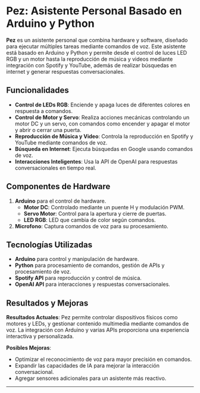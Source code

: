 # Pez: Asistente Personal Basado en Arduino y Python

**Pez** es un asistente personal que combina hardware y software, diseñado para ejecutar múltiples tareas mediante comandos de voz. Este asistente está basado en Arduino y Python y permite desde el control de luces LED RGB y un motor hasta la reproducción de música y videos mediante integración con Spotify y YouTube, además de realizar búsquedas en internet y generar respuestas conversacionales.

## Funcionalidades

- **Control de LEDs RGB**: Enciende y apaga luces de diferentes colores en respuesta a comandos.
- **Control de Motor y Servo**: Realiza acciones mecánicas controlando un motor DC y un servo, con comandos como encender y apagar el motor y abrir o cerrar una puerta.
- **Reproducción de Música y Video**: Controla la reproducción en Spotify y YouTube mediante comandos de voz.
- **Búsqueda en Internet**: Ejecuta búsquedas en Google usando comandos de voz.
- **Interacciones Inteligentes**: Usa la API de OpenAI para respuestas conversacionales en tiempo real.
  
## Componentes de Hardware

1. **Arduino** para el control de hardware.
   - **Motor DC**: Controlado mediante un puente H y modulación PWM.
   - **Servo Motor**: Control para la apertura y cierre de puertas.
   - **LED RGB**: LED que cambia de color según comandos.
2. **Microfono**: Captura comandos de voz para su procesamiento.

## Tecnologías Utilizadas

- **Arduino** para control y manipulación de hardware.
- **Python** para procesamiento de comandos, gestión de APIs y procesamiento de voz.
- **Spotify API** para reproducción y control de música.
- **OpenAI API** para interacciones y respuestas conversacionales.
 
## Resultados y Mejoras

**Resultados Actuales**: Pez permite controlar dispositivos físicos como motores y LEDs, y gestionar contenido multimedia mediante comandos de voz. La integración con Arduino y varias APIs proporciona una experiencia interactiva y personalizada.

**Posibles Mejoras**:
- Optimizar el reconocimiento de voz para mayor precisión en comandos.
- Expandir las capacidades de IA para mejorar la interacción conversacional.
- Agregar sensores adicionales para un asistente más reactivo.
  
---
